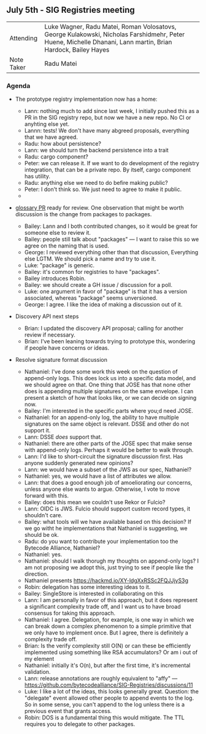 ## July 5th - SIG Registries meeting

|          |      |
| -------- | -------- |
| Attending  |Luke Wagner, Radu Matei, Roman Volosatovs, George Kulakowski, Nicholas Farshidmehr, Peter Huene, Michelle Dhanani, Lann martin, Brian Hardock, Bailey Hayes
| Note Taker | Radu Matei|

### Agenda

- The prototype registry implementation now has a home:
    - Lann: nothing much to add since last week, I initially pushed this as a PR in the SIG registry repo, but now we have a new repo. No CI or anyhting else yet.
    - Lannn: tests! We don't have many abgreed proposals, everything that we have agreed.
    - Radu: how about persistence?
    - Lann: we should turn the backend persistence into a trait
    - Radu: cargo component?
    - Peter: we can release it. If we want to do development of the registry integration, that can be a private repo. By itself, cargo component has utility.
    - Radu: anything else we need to do befire making public?
    - Peter: I don't think so. We just need to agree to make it public.
    - <agreement to make cargo component public>
- [glossary PR](https://github.com/bytecodealliance/SIG-Registries/pull/6) ready for review. One observation that might be worth discussion is the change from packages to packages.
    - Bailey: Lann and I both contributed changes, so it would be great for someone else to review it.
    - Bailey: people still talk about "packages" — I want to raise this so we agree on the naming that is used.
    - George: I reviewed everything other than that discussion, Everything else LGTM. We should pick a name and try to use it.
    - Luke: "package" is generic.
    - Bailey: it's common for registries to have "packages".
    - Bailey introduces Robin.
    - Bailey: we should create a GH issue / discussion for a poll.
    - Luke: one argument in favor of "package" is that it has a version associated, whereas "package" seems unversioned.
    - George: I agree. I like the idea of making a discussion out of it.
- Discovery API next steps
    - Brian: I updated the discovery API proposal; calling for another review if necessary.
    - Brian: I've been leaning towards trying to prototype this, wondering if people have concerns or ideas.

- Resolve signature format discussion
    - Nathaniel: I've done some work this week on the question of append-only logs. This does lock us into a specific data model, and we should agree on that. One thing that JOSE has that none other does is appending multiple signatures on the same envelope. I can present a sketch of how that looks like, or we can decide on signing now.
    - Bailey: I'm interested in the specific parts where you;d need JOSE.
    - Nathaniel: for an append-only log, the ability to have multiple signatures on the same object is relevant. DSSE and other do not support it.
    - Lann: DSSE *does* support that.
    - Nathaniel: there are other parts of the JOSE spec that make sense with append-only logs. Perhaps it would be better to walk through.
    - Lann: I'd like to short-circuit the signature discussion first. Has anyone suddenly generated new opinions?
    - Lann: we would have a subset of the JWS as our spec, Nathaniel?
    - Nathaniel: yes, we would have a list of attributes we allow.
    - Lann: that does a good enough job of amoeliorating our concerns, unless anyone else wants to argue. Otherwise, I vote to move forward with this.
    - Bailey: does this mean we couldn't use Rekor or Fulcio?
    - Lann: OIDC is JWS. Fulcio should support custom record types, it shouldn't care.
    - Bailey: what tools will we have available based on this decision? If we go witht he implementations that Nathaniel is suggesting, we should be ok.
    - Radu: do you want to contribute your implementation  too the Bytecode Alliance, Nathaniel?
    - Nathaniel: yes.
    - Nathaniel: should I walk thorugh my thoughts on append-only logs? I am not proposing we adopt this, just trying to see if people like the direction.
    - Nathaniel presents https://hackmd.io/XY-ldgXxRSSc2FQJJjyS3g
    - Robin: delegation has some interesting ideas to it.
    - Bailey: SingleStore is interested in collaborating on this
    - Lann: I am personally in favor of this approach, but it does represent a significant complexity trade off, and I want us to have broad consensus for taking this approach.
    - Nathaniel: I agree. Delegation, for example, is one way in which we can break down a complex phenomenon to a simple primitive that we only have to implement once. But I agree, there is definitely a complexity trade off.
    - Brian: Is the verify complexity still O(N) or can these be efficiently implemented using something like RSA accumulators? Or am i out of my element
    - Nathaniel: initially it's O(n), but after the first time, it's incremental validation.
    - Lann: release annotations are roughly equivalent to "affy" — https://github.com/bytecodealliance/SIG-Registries/discussions/11
    - Luke: I like a lot of the ideas, this looks generally great. Question: the "delegate" event allowed other people to append events to the log. So in some sense, you can't append to the log unless there is a previous event that grants access.
    - Robin: DOS is a fundamental thing this would mitigate. The TTL requires you to delegate to other packages.
